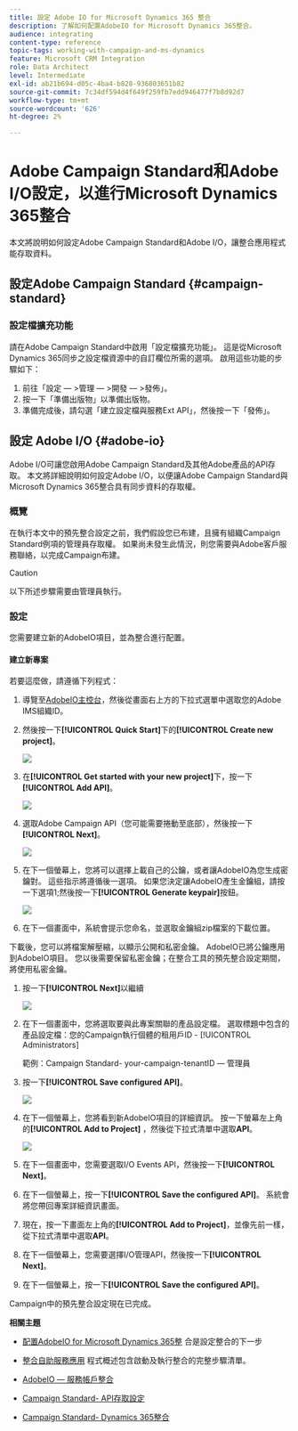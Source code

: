 ```yaml
---
title: 設定 Adobe IO for Microsoft Dynamics 365 整合
description: 了解如何配置AdobeIO for Microsoft Dynamics 365整合。
audience: integrating
content-type: reference
topic-tags: working-with-campaign-and-ms-dynamics
feature: Microsoft CRM Integration
role: Data Architect
level: Intermediate
exl-id: ab21b694-d05c-4ba4-b828-936803651b82
source-git-commit: 7c34df594d4f649f259fb7edd946477f7b8d92d7
workflow-type: tm+mt
source-wordcount: '626'
ht-degree: 2%

---
```


# Adobe Campaign Standard和Adobe I/O設定，以進行Microsoft Dynamics 365整合

本文將說明如何設定Adobe Campaign Standard和Adobe I/O，讓整合應用程式能存取資料。

## 設定Adobe Campaign Standard {#campaign-standard}

### 設定檔擴充功能

請在Adobe Campaign Standard中啟用「設定檔擴充功能」。   這是從Microsoft Dynamics 365同步之設定檔資源中的自訂欄位所需的選項。   啟用這些功能的步驟如下：

1. 前往「設定 — >管理 — >開發 — >發佈」。
1. 按一下「準備出版物」以準備出版物。
1. 準備完成後，請勾選「建立設定檔與服務Ext API」，然後按一下「發佈」。

## 設定 Adobe I/O {#adobe-io}

Adobe I/O可讓您啟用Adobe Campaign Standard及其他Adobe產品的API存取。   本文將詳細說明如何設定Adobe I/O，以便讓Adobe Campaign Standard與Microsoft Dynamics 365整合具有同步資料的存取權。

### 概覽

在執行本文中的預先整合設定之前，我們假設您已布建，且擁有組織Campaign Standard例項的管理員存取權。  如果尚未發生此情況，則您需要與Adobe客戶服務聯絡，以完成Campaign布建。

>[!CAUTION]
>
>以下所述步驟需要由管理員執行。

### 設定

您需要建立新的AdobeIO項目，並為整合進行配置。

#### 建立新專案

若要這麼做，請遵循下列程式：

1. 導覽至[AdobeIO主控台](https://console.adobe.io/home#)，然後從畫面右上方的下拉式選單中選取您的Adobe IMS組織ID。

1. 然後按一下&#x200B;**[!UICONTROL Quick Start]**&#x200B;下的&#x200B;**[!UICONTROL Create new project]**。

   ![](assets/adobeIO1.png)

1. 在&#x200B;**[!UICONTROL Get started with your new project]**&#x200B;下，按一下&#x200B;**[!UICONTROL Add API]**。

   ![](assets/adobeIO2.png)

1. 選取Adobe Campaign API（您可能需要捲動至底部），然後按一下&#x200B;**[!UICONTROL Next]**。

   ![](assets/adobeIO3.png)

1. 在下一個螢幕上，您將可以選擇上載自己的公鑰，或者讓AdobeIO為您生成密鑰對。 這些指示將遵循後一選項。 如果您決定讓AdobeIO產生金鑰組，請按一下選項1;然後按一下&#x200B;**[!UICONTROL Generate keypair]**&#x200B;按鈕。

   ![](assets/adobeIO4.png)

1. 在下一個畫面中，系統會提示您命名，並選取金鑰組zip檔案的下載位置。

下載後，您可以將檔案解壓縮，以顯示公開和私密金鑰。 AdobeIO已將公鑰應用到AdobeIO項目。 您以後需要保留私密金鑰；在整合工具的預先整合設定期間，將使用私密金鑰。

1. 按一下&#x200B;**[!UICONTROL Next]**&#x200B;以繼續

   ![](assets/adobeIO5.png)

1. 在下一個畫面中，您將選取要與此專案關聯的產品設定檔。 選取標題中包含的產品設定檔：您的Campaign執行個體的租用戶ID - [!UICONTROL Administrators]

   範例：Campaign Standard- your-campaign-tenantID — 管理員

1. 按一下&#x200B;**[!UICONTROL Save configured API]**。

   ![](assets/adobeIO6.png)

1. 在下一個螢幕上，您將看到新AdobeIO項目的詳細資訊。 按一下螢幕左上角的&#x200B;**[!UICONTROL Add to Project]** ，然後從下拉式清單中選取&#x200B;**API**。

   ![](assets/adobeIO7.png)

1. 在下一個畫面中，您需要選取I/O Events API，然後按一下&#x200B;**[!UICONTROL Next]**。

1. 在下一個螢幕上，按一下&#x200B;**[!UICONTROL Save the configured API]**。  系統會將您帶回專案詳細資訊畫面。

1. 現在，按一下畫面左上角的&#x200B;**[!UICONTROL Add to Project]**，並像先前一樣，從下拉式清單中選取&#x200B;**API**。

1. 在下一個螢幕上，您需要選擇I/O管理API，然後按一下&#x200B;**[!UICONTROL Next]**。

1. 在下一個螢幕上，按一下&#x200B;**[!UICONTROL Save the configured API]**。

Campaign中的預先整合設定現在已完成。

**相關主題**

* [配置AdobeIO for Microsoft Dynamics 365整](../../integrating/using/d365-acs-configure-adobe-io.md) 合是設定整合的下一步
* [整合自助服務應用](../../integrating/using/d365-acs-self-service-app-quick-start-guide.md) 程式概述包含啟動及執行整合的完整步驟清單。


* [AdobeIO — 服務帳戶整合](https://www.adobe.io/authentication/auth-methods.html#!AdobeDocs/adobeio-auth/master/AuthenticationOverview/ServiceAccountIntegration.md)
* [Campaign Standard- API存取設定](../../api/using/setting-up-api-access.md)
* [Campaign Standard- Dynamics 365整合](../../integrating/using/d365-acs-configure-d365.md)
